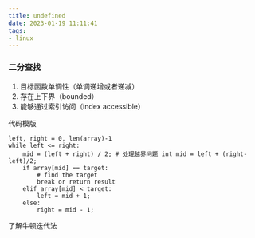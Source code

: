 ```yaml
---
title: undefined
date: 2023-01-19 11:11:41
tags:
- linux
---
```



### 二分查找
1. 目标函数单调性（单调递增或者递减）
2. 存在上下界（bounded）
3. 能够通过索引访问（index accessible）

代码模版
```
left, right = 0, len(array)-1
while left <= right:
    mid = (left + right) / 2; # 处理越界问题 int mid = left + (right-left)/2;
    if array[mid] == target:
        # find the target
        break or return result
    elif array[mid] < target:
        left = mid + 1;
    else:
        right = mid - 1;
```

了解牛顿迭代法

